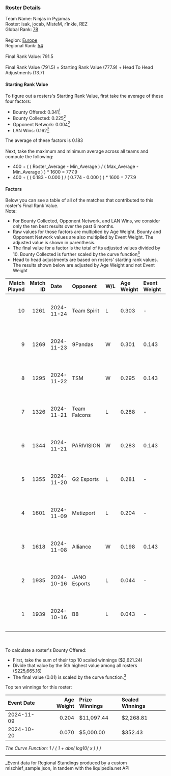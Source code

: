### Roster Details<br />
Team Name: Ninjas in Pyjamas<br />
Roster: isak, jocab, MisteM, r1nkle, REZ<br />
Global Rank: [78](../../standings_global_2025_04_07.md)<br />
<br />
Region: [Europe]( ../../standings_europe_2025_04_07.md)<br />
Regional Rank: [54]( ../../standings_europe_2025_04_07.md)<br />
<br />
Final Rank Value:  791.5<br />
<br />
Final Rank Value (791.5) = Starting Rank Value (777.9) + Head To Head Adjustments (13.7)<br />

#### Starting Rank Value<br />
To figure out a rosters's Starting Rank Value, first take the average of these four factors:<br />
- Bounty Offered: 0.341[<sup>1</sup>](#table2)
- Bounty Collected: 0.225[<sup>2</sup>](#table1)
- Opponent Network: 0.004[<sup>2</sup>](#table1)
- LAN Wins: 0.162[<sup>2</sup>](#table1)

The average of these factors is 0.183<br />
<br />
Next, take the maximum and minimum average across all teams and compute the following:<br />
- 400 + ( ( Roster_Average - Min_Average ) / ( Max_Average - Min_Average ) ) * 1600 = 777.9
- 400 + ( ( 0.183 - 0.000 ) / ( 0.774 - 0.000 ) ) * 1600 = 777.9


#### Factors<br />
Below you can see a table of all of the matches that contributed to this roster's Final Rank Value.<br />
Note:<br />

- For Bounty Collected, Opponent Network, and LAN Wins, we consider only the ten best results over the past 6 months.
- Raw values for those factors are multiplied by Age Weight. Bounty and Opponent Network values are also multiplied by Event Weight. The adjusted value is shown in parenthesis.
- The final value for a factor is the total of its adjusted values divided by 10. Bounty Collected is further scaled by the curve function[<sup>3</sup>](#curveFunction)
- Head to head adjustments are based on rosters' starting rank values. The results shown below are adjusted by Age Weight and not Event Weight
<span id="table1"></span><br />


| Match Played | Match ID | Date       | Opponent     | W/L | Age Weight | Event Weight | Bounty Collected | Opponent Network | LAN Wins  | H2H Adj. | Roster                           |
| -: | -: | :- | :- | :- | :- | :- | :- | :- | :- | -: | :- |
|           10 |     1261 | 2024-11-24 | Team Spirit  | L   | 0.303      | -            | -                | -                | -         |    -0.01 | isak, jocab, MisteM, r1nkle, REZ |
|            9 |     1269 | 2024-11-23 | 9Pandas      | W   | 0.301      | 0.143        | 0.072 (0.003)    | 0.399 (0.017)    | 1 (0.301) |     6.64 | isak, jocab, MisteM, r1nkle, REZ |
|            8 |     1295 | 2024-11-22 | TSM          | W   | 0.295      | 0.143        | 0.002 (0.000)    | 0.084 (0.004)    | 1 (0.295) |     3.28 | isak, jocab, MisteM, r1nkle, REZ |
|            7 |     1326 | 2024-11-21 | Team Falcons | L   | 0.288      | -            | -                | -                | -         |    -0.02 | isak, jocab, MisteM, r1nkle, REZ |
|            6 |     1344 | 2024-11-21 | PARIVISION   | W   | 0.283      | 0.143        | 0.002 (0.000)    | 0.022 (0.001)    | 1 (0.283) |     2.89 | isak, jocab, MisteM, r1nkle, REZ |
|            5 |     1355 | 2024-11-20 | G2 Esports   | L   | 0.281      | -            | -                | -                | -         |    -0.10 | isak, jocab, MisteM, r1nkle, REZ |
|            4 |     1601 | 2024-11-09 | Metizport    | L   | 0.204      | -            | -                | -                | -         |    -1.78 | isak, jocab, MisteM, r1nkle, REZ |
|            3 |     1618 | 2024-11-08 | Alliance     | W   | 0.198      | 0.143        | 0.011 (0.000)    | 0.592 (0.017)    | 1 (0.198) |     3.65 | isak, jocab, MisteM, r1nkle, REZ |
|            2 |     1935 | 2024-10-16 | JANO Esports | L   | 0.044      | -            | -                | -                | -         |    -0.57 | isak, jocab, MisteM, r1nkle, REZ |
|            1 |     1939 | 2024-10-16 | B8           | L   | 0.043      | -            | -                | -                | -         |    -0.33 | isak, jocab, MisteM, r1nkle, REZ |

<br />
<span id="table2"></span><br />
To calculate a roster's Bounty Offered:<br />

- First, take the sum of their top 10 scaled winnings ($2,621.24)
- Divide that value by the 5th highest value among all rosters ($225,665.16)
- The final value (0.01) is scaled by the curve function.[<sup>3</sup>](#curveFunction)

Top ten winnings for this roster:<br />

| Event Date | Age Weight | Prize Winnings | Scaled Winnings |
| :- | -: | :- | :- |
| 2024-11-09 |      0.204 | $11,097.44     | $2,268.81       |
| 2024-10-20 |      0.070 | $5,000.00      | $352.43         |


<span id="curveFunction"></span>_The Curve Function: 1 / ( 1 + abs( log10( x ) ) )_<br />

---
_Event data for Regional Standings produced by a custom mischief_sample.json, in tandem with the liquipedia.net API<br />
